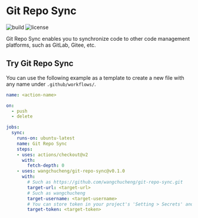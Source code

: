 # Git Repo Sync

![build](https://github.com/wangchucheng/git-repo-sync/workflows/build/badge.svg)
![license](https://img.shields.io/github/license/wangchucheng/git-repo-sync)

Git Repo Sync enables you to synchronize code to other code management platforms, such as GitLab, Gitee, etc.

## Try Git Repo Sync

You can use the following example as a template to create a new file with any name under `.github/workflows/`.

```yaml
name: <action-name>

on: 
  - push
  - delete

jobs:
  sync:
    runs-on: ubuntu-latest
    name: Git Repo Sync
    steps:
    - uses: actions/checkout@v2
      with:
        fetch-depth: 0
    - uses: wangchucheng/git-repo-sync@v0.1.0
      with:
        # Such as https://github.com/wangchucheng/git-repo-sync.git
        target-url: <target-url>
        # Such as wangchucheng
        target-username: <target-username>
        # You can store token in your project's 'Setting > Secrets' and reference the name here. Such as ${{ secrets.ACCESS_TOKEN }}
        target-token: <target-token>
```


